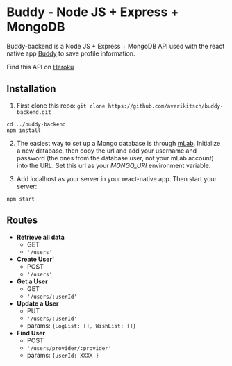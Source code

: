 # Buddy - Node JS + Express + MongoDB

Buddy-backend is a Node JS + Express + MongoDB API used with the react native app [Buddy](https://github.com/averikitsch/buddy-capstone) to save profile information.

Find this API on [Heroku](https://buddy-backend.herokuapp.com/)

## Installation
1. First clone this repo: `git clone https://github.com/averikitsch/buddy-backend.git`
```
cd ../buddy-backend
npm install
```

2. The easiest way to set up a Mongo database is through [mLab](https://mlab.com/).
Initialize a new database, then copy the url and add your username and password (the ones from the database user, not your mLab account) into the URL. Set this url as your *MONGO_URI* environment variable.

3. Add localhost as your server in your react-native app.
Then start your server:
```
npm start
```
## Routes

- **Retrieve all data**
  - GET
  - `'/users'`
- **Create User'**
  - POST
  - `'/users'`
- **Get a User**
  - GET
  - `'/users/:userId'`
- **Update a User**
  - PUT
  - `'/users/:userId'`
  - params: `{LogList: [], WishList: []}`
- **Find User**
  - POST
  - `'/users/provider/:provider'`
  - params: `{userId: XXXX }`
